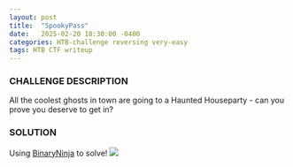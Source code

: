 ```yaml
---
layout: post
title:  "SpookyPass"
date:   2025-02-20 18:30:00 -0400
categories: HTB-challenge reversing very-easy
tags: HTB CTF writeup
---
```


### CHALLENGE DESCRIPTION
All the coolest ghosts in town are going to a Haunted Houseparty - can you prove you deserve to get in?

### SOLUTION
Using [BinaryNinja](https://cloud.binary.ninja/) to solve!
![](assets/img/htb/spookypass/flag.png)

